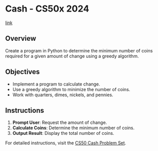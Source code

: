 # Cash - CS50x 2024
[link](https://cs50.harvard.edu/x/2024/psets/6/cash/)

## Overview
Create a program in Python to determine the minimum number of coins required for a given amount of change using a greedy algorithm.

## Objectives
- Implement a program to calculate change.
- Use a greedy algorithm to minimize the number of coins.
- Work with quarters, dimes, nickels, and pennies.

## Instructions
1. **Prompt User**: Request the amount of change.
2. **Calculate Coins**: Determine the minimum number of coins.
3. **Output Result**: Display the total number of coins.

For detailed instructions, visit the [CS50 Cash Problem Set](https://cs50.harvard.edu/x/2024/psets/6/cash/).